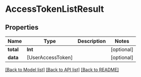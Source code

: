 # AccessTokenListResult

## Properties
Name | Type | Description | Notes
------------ | ------------- | ------------- | -------------
**total** | **Int** |  | [optional] 
**data** | [UserAccessToken] |  | [optional] 

[[Back to Model list]](../README.md#documentation-for-models) [[Back to API list]](../README.md#documentation-for-api-endpoints) [[Back to README]](../README.md)


